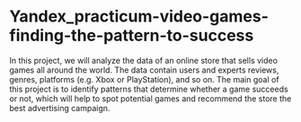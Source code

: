 # Yandex_practicum-video-games-finding-the-pattern-to-success
In this project, we will analyze the data of an online store that sells video games all around the world. The data contain users and experts reviews, genres, platforms (e.g. Xbox or PlayStation), and so on. The main goal of this project is to identify patterns that determine whether a game succeeds or not, which will help to spot potential games and recommend the store the best advertising campaign.
